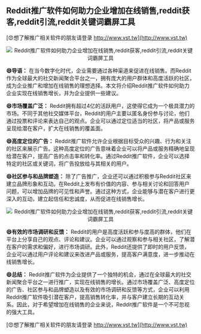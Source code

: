 ## **Reddit推广软件如何助力企业增加在线销售,reddit获客,reddit引流,reddit关键词霸屏工具**

[😍想了解推广相关软件的朋友请登录 http://www.vst.tw](http://www.vst.tw)

 <center><img src="https://vst.tw/MP4/tuiguang/png/7.png" alt="Reddit推广软件如何助力企业增加在线销售,reddit获客,reddit引流,reddit关键词霸屏工具"></center>

**😄导语：**
在当今数字化时代，企业需要通过各种渠道来促进在线销售。而Reddit作为全球最大的社交新闻聚合平台之一，拥有庞大的用户群体和高度活跃的社区，成为企业推广和增加在线销售的理想选择。本文将介绍Reddit推广软件如何助力企业实现在线销售增长，并为企业提供一些建议。

**😄市场覆盖广泛：**
Reddit拥有超过4亿的活跃用户，这使得它成为一个极具潜力的市场。不同于其他社交媒体平台，Reddit的用户主要以匿名身份参与讨论，他们通过投票和评论来表达自己的观点。企业可以通过定位适当的社区，将产品或服务呈现给潜在客户，扩大在线销售的覆盖面。

**😄高度定位的广告：**
Reddit推广软件允许企业根据目标受众的兴趣、行为和关注的社区来展示广告。这种高度定位的广告意味着企业可以将产品或服务精确地呈现给潜在客户，提高广告的点击率和转化率。通过Reddit推广软件，企业可以选择特定的社区或关键词，将广告投放给与其相关的用户。

**😄社区参与和品牌塑造：**
除了广告推广，企业还可以通过积极参与Reddit社区来建立品牌形象和互动。在Reddit上发布有价值的内容、参与相关讨论和回答用户问题，可以增加品牌的可见性和声誉。通过这种方式，企业能够与潜在客户进行更深入的互动，建立起信任和忠诚度，从而促进在线销售增长。

 <center><img src="https://vst.tw/MP4/tuiguang/png/8.png" alt="Reddit推广软件如何助力企业增加在线销售,reddit获客,reddit引流,reddit关键词霸屏工具"></center>

**😄有效的市场调研和反馈：**
Reddit的用户是高度活跃和参与度高的群体，他们在平台上分享自己的观点、评论和建议。企业可以通过观察和参与相关社区，了解潜在客户的需求和偏好，进行市场调研。此外，Reddit还提供了即时的用户反馈，企业可以通过用户评论和建议来改进产品或服务，提高客户满意度，进一步推动在线销售增长。

**😄总结：**
Reddit推广软件为企业提供了一个独特的机会，通过在全球最大的社交新闻聚合平台之一进行推广，实现在线销售的增长。通过市场覆盖广泛、高度定位的广告、社区参与和品牌塑造以及有效的市场调研和反馈等方式，企业可以利用Reddit推广软件吸引潜在客户，提高销售转化率，并与客户建立长期的互动关系。因此，对于希望增加在线销售的企业来说，Reddit推广软件是一个不可忽视的强大工具。

[😍想了解推广相关软件的朋友请登录 http://www.vst.tw](http://www.vst.tw)



